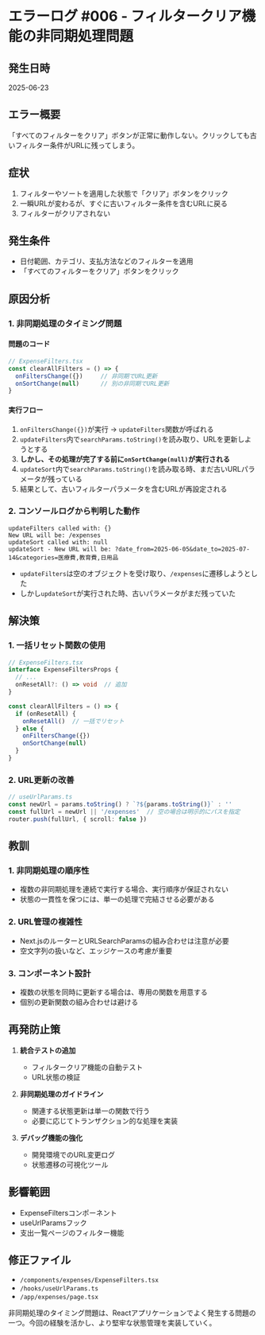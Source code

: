 # エラーログ #006 - フィルタークリア機能の非同期処理問題

## 発生日時
2025-06-23

## エラー概要
「すべてのフィルターをクリア」ボタンが正常に動作しない。クリックしても古いフィルター条件がURLに残ってしまう。

## 症状
1. フィルターやソートを適用した状態で「クリア」ボタンをクリック
2. 一瞬URLが変わるが、すぐに古いフィルター条件を含むURLに戻る
3. フィルターがクリアされない

## 発生条件
- 日付範囲、カテゴリ、支払方法などのフィルターを適用
- 「すべてのフィルターをクリア」ボタンをクリック

## 原因分析

### 1. 非同期処理のタイミング問題

#### 問題のコード
```typescript
// ExpenseFilters.tsx
const clearAllFilters = () => {
  onFiltersChange({})     // 非同期でURL更新
  onSortChange(null)      // 別の非同期でURL更新
}
```

#### 実行フロー
1. `onFiltersChange({})`が実行 → `updateFilters`関数が呼ばれる
2. `updateFilters`内で`searchParams.toString()`を読み取り、URLを更新しようとする
3. **しかし、その処理が完了する前に`onSortChange(null)`が実行される**
4. `updateSort`内で`searchParams.toString()`を読み取る時、まだ古いURLパラメータが残っている
5. 結果として、古いフィルターパラメータを含むURLが再設定される

### 2. コンソールログから判明した動作

```
updateFilters called with: {}
New URL will be: /expenses
updateSort called with: null
updateSort - New URL will be: ?date_from=2025-06-05&date_to=2025-07-14&categories=医療費,教育費,日用品
```

- `updateFilters`は空のオブジェクトを受け取り、`/expenses`に遷移しようとした
- しかし`updateSort`が実行された時、古いパラメータがまだ残っていた

## 解決策

### 1. 一括リセット関数の使用

```typescript
// ExpenseFilters.tsx
interface ExpenseFiltersProps {
  // ...
  onResetAll?: () => void  // 追加
}

const clearAllFilters = () => {
  if (onResetAll) {
    onResetAll()  // 一括でリセット
  } else {
    onFiltersChange({})
    onSortChange(null)
  }
}
```

### 2. URL更新の改善

```typescript
// useUrlParams.ts
const newUrl = params.toString() ? `?${params.toString()}` : ''
const fullUrl = newUrl || '/expenses'  // 空の場合は明示的にパスを指定
router.push(fullUrl, { scroll: false })
```

## 教訓

### 1. 非同期処理の順序性
- 複数の非同期処理を連続で実行する場合、実行順序が保証されない
- 状態の一貫性を保つには、単一の処理で完結させる必要がある

### 2. URL管理の複雑性
- Next.jsのルーターとURLSearchParamsの組み合わせは注意が必要
- 空文字列の扱いなど、エッジケースの考慮が重要

### 3. コンポーネント設計
- 複数の状態を同時に更新する場合は、専用の関数を用意する
- 個別の更新関数の組み合わせは避ける

## 再発防止策

1. **統合テストの追加**
   - フィルタークリア機能の自動テスト
   - URL状態の検証

2. **非同期処理のガイドライン**
   - 関連する状態更新は単一の関数で行う
   - 必要に応じてトランザクション的な処理を実装

3. **デバッグ機能の強化**
   - 開発環境でのURL変更ログ
   - 状態遷移の可視化ツール

## 影響範囲
- ExpenseFiltersコンポーネント
- useUrlParamsフック
- 支出一覧ページのフィルター機能

## 修正ファイル
- `/components/expenses/ExpenseFilters.tsx`
- `/hooks/useUrlParams.ts`
- `/app/expenses/page.tsx`

非同期処理のタイミング問題は、Reactアプリケーションでよく発生する問題の一つ。今回の経験を活かし、より堅牢な状態管理を実装していく。